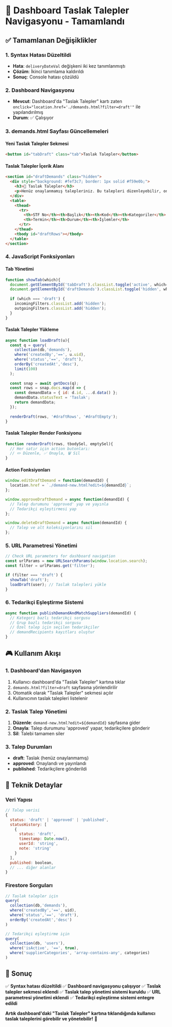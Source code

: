 # 🎯 Dashboard Taslak Talepler Navigasyonu - Tamamlandı

## ✅ **Tamamlanan Değişiklikler**

### 1. **Syntax Hatası Düzeltildi**
- **Hata**: `deliveryDateVal` değişkeni iki kez tanımlanmıştı
- **Çözüm**: İkinci tanımlama kaldırıldı
- **Sonuç**: Console hatası çözüldü

### 2. **Dashboard Navigasyonu**
- **Mevcut**: Dashboard'da "Taslak Talepler" kartı zaten `onclick="location.href='./demands.html?filter=draft'"` ile yapılandırılmış
- **Durum**: ✅ Çalışıyor

### 3. **demands.html Sayfası Güncellemeleri**

#### Yeni Taslak Talepler Sekmesi
```html
<button id="tabDraft" class="tab">Taslak Talepler</button>
```

#### Taslak Talepler İçerik Alanı
```html
<section id="draftDemands" class="hidden">
  <div style="background: #fef3c7; border: 1px solid #f59e0b;">
    <h3>📝 Taslak Talepler</h3>
    <p>Henüz onaylanmamış talepleriniz. Bu talepleri düzenleyebilir, onaylayabilir veya silebilirsiniz.</p>
  </div>
  <table>
    <thead>
      <tr>
        <th>STF No</th><th>Başlık</th><th>Kod</th><th>Kategoriler</th>
        <th>Termin</th><th>Durum</th><th>İşlemler</th>
      </tr>
    </thead>
    <tbody id="draftRows"></tbody>
  </table>
</section>
```

### 4. **JavaScript Fonksiyonları**

#### Tab Yönetimi
```javascript
function showTab(which){
  document.getElementById('tabDraft').classList.toggle('active', which==='draft');
  document.getElementById('draftDemands').classList.toggle('hidden', which!=='draft');
  
  if (which === 'draft') {
    incomingFilters.classList.add('hidden');
    outgoingFilters.classList.add('hidden');
  }
}
```

#### Taslak Talepler Yükleme
```javascript
async function loadDraft(u){
  const q = query(
    collection(db,'demands'), 
    where('createdBy','==', u.uid),
    where('status','==', 'draft'),
    orderBy('createdAt','desc'), 
    limit(100)
  );
  
  const snap = await getDocs(q);
  const rows = snap.docs.map(d => {
    const demandData = { id: d.id, ...d.data() };
    demandData.statusText = 'Taslak';
    return demandData;
  });
  
  renderDraft(rows, '#draftRows', '#draftEmpty');
}
```

#### Taslak Talepler Render Fonksiyonu
```javascript
function renderDraft(rows, tbodySel, emptySel){
  // Her satır için action butonları:
  // ✏️ Düzenle, ✅ Onayla, 🗑️ Sil
}
```

#### Action Fonksiyonları
```javascript
window.editDraftDemand = function(demandId) {
  location.href = `./demand-new.html?edit=${demandId}`;
};

window.approveDraftDemand = async function(demandId) {
  // Talep durumunu 'approved' yap ve yayınla
  // Tedarikçi eşleştirmesi yap
};

window.deleteDraftDemand = async function(demandId) {
  // Talep ve alt koleksiyonlarını sil
};
```

### 5. **URL Parametresi Yönetimi**
```javascript
// Check URL parameters for dashboard navigation
const urlParams = new URLSearchParams(window.location.search);
const filter = urlParams.get('filter');

if (filter === 'draft') {
  showTab('draft');
  loadDraft(user); // Taslak talepleri yükle
}
```

### 6. **Tedarikçi Eşleştirme Sistemi**
```javascript
async function publishDemandAndMatchSuppliers(demandId) {
  // Kategori bazlı tedarikçi sorgusu
  // Grup bazlı tedarikçi sorgusu
  // Özel talep için seçilen tedarikçiler
  // demandRecipients kayıtları oluştur
}
```

## 🎮 **Kullanım Akışı**

### 1. Dashboard'dan Navigasyon
1. Kullanıcı dashboard'da "Taslak Talepler" kartına tıklar
2. `demands.html?filter=draft` sayfasına yönlendirilir
3. Otomatik olarak "Taslak Talepler" sekmesi açılır
4. Kullanıcının taslak talepleri listelenir

### 2. Taslak Talep Yönetimi
1. **Düzenle**: `demand-new.html?edit=${demandId}` sayfasına gider
2. **Onayla**: Talep durumunu 'approved' yapar, tedarikçilere gönderir
3. **Sil**: Talebi tamamen siler

### 3. Talep Durumları
- **draft**: Taslak (henüz onaylanmamış)
- **approved**: Onaylandı ve yayınlandı
- **published**: Tedarikçilere gönderildi

## 🔧 **Teknik Detaylar**

### Veri Yapısı
```javascript
// Talep verisi
{
  status: 'draft' | 'approved' | 'published',
  statusHistory: [
    {
      status: 'draft',
      timestamp: Date.now(),
      userId: 'string',
      note: 'string'
    }
  ],
  published: boolean,
  // ... diğer alanlar
}
```

### Firestore Sorguları
```javascript
// Taslak talepler için
query(
  collection(db,'demands'), 
  where('createdBy','==', uid),
  where('status','==', 'draft'),
  orderBy('createdAt','desc')
)

// Tedarikçi eşleştirme için
query(
  collection(db, 'users'),
  where('isActive', '==', true),
  where('supplierCategories', 'array-contains-any', categories)
)
```

## 🎉 **Sonuç**

✅ **Syntax hatası düzeltildi**
✅ **Dashboard navigasyonu çalışıyor**
✅ **Taslak talepler sekmesi eklendi**
✅ **Taslak talep yönetimi sistemi kuruldu**
✅ **URL parametresi yönetimi eklendi**
✅ **Tedarikçi eşleştirme sistemi entegre edildi**

**Artık dashboard'daki "Taslak Talepler" kartına tıklandığında kullanıcı taslak taleplerini görebilir ve yönetebilir!** 🚀
